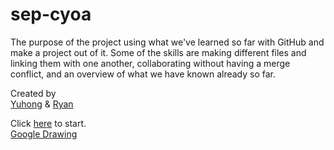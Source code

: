 # sep-cyoa

The purpose of the project using what we've learned so far with GitHub and make a project out of it. Some of the skills are making different files and linking them with one another, collaborating without having a merge conflict, and an overview of what we have known already so far.

Created by  
[Yuhong](https://github.com/YuhongZ9309) & [Ryan](https://github.com/Ryanc8401)

Click [here](start/start.md) to start.  
[Google Drawing](https://docs.google.com/drawings/d/1flfSDioFJDAMlPwEDCXu-VEu6laSEunADnqqWKHBU9Q/edit?usp=sharing)